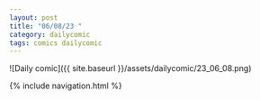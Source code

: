 ```yaml
---
layout: post
title: "06/08/23 "
category: dailycomic
tags: comics dailycomic
---
```

![Daily comic]({{ site.baseurl }}/assets/dailycomic/23_06_08.png)

{% include navigation.html %}


